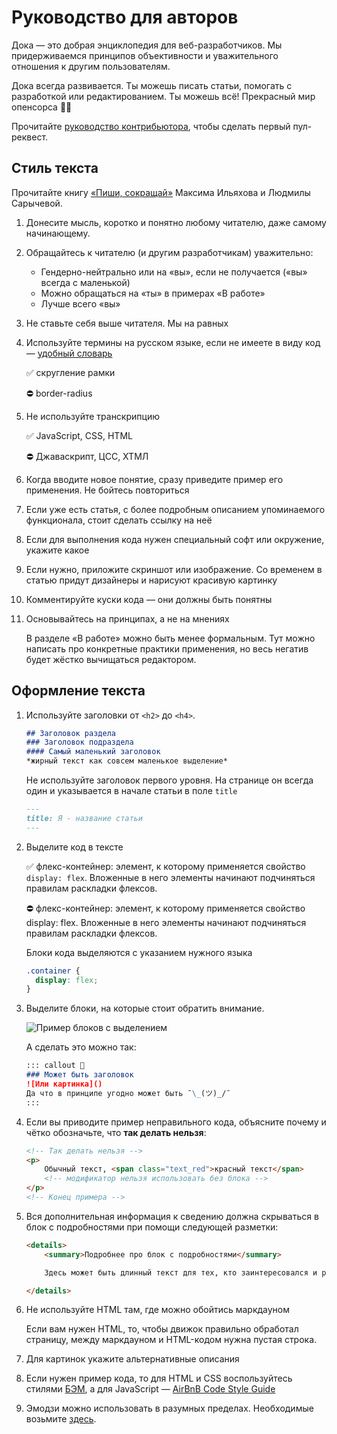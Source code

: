# Руководство для авторов

Дока — это добрая энциклопедия для веб-разработчиков. Мы придерживаемся принципов объективности и уважительного отношения к другим пользователям.

Дока всегда развивается. Ты можешь писать статьи, помогать с разработкой или редактированием. Ты можешь всё! Прекрасный мир опенсорса 🧚‍♀️

Прочитайте [руководство контрибьютора](https://github.com/Y-Doka/y-doka.site/blob/master/CONTRIBUTING.md), чтобы сделать первый пул-реквест.

## Стиль текста

Прочитайте книгу [«Пиши, сокращай»](https://book.glvrd.ru/) Максима Ильяхова и Людмилы Сарычевой.

1. Донесите мысль, коротко и понятно любому читателю, даже самому начинающему.
2. Обращайтесь к читателю (и другим разработчикам) уважительно:

    - Гендерно-нейтрально или на «вы», если не получается («вы» всегда с маленькой)
    - Можно обращаться на «ты» в примерах «В работе»
    - Лучше всего «вы»

3. Не ставьте себя выше читателя. Мы на равных
4. Используйте термины на русском языке, если не имеете в виду код — [удобный словарь](https://github.com/web-standards-ru/dictionary/blob/master/dictionary.md)

    ✅ скругление рамки

    ⛔ border-radius

5. Не используйте транскрипцию

    ✅ JavaScript, CSS, HTML

    ⛔ Джаваскрипт, ЦСС, ХТМЛ

6. Когда вводите новое понятие, сразу приведите пример его применения. Не бойтесь повториться
7. Если уже есть статья, с более подробным описанием упоминаемого функционала, стоит сделать ссылку на неё
8. Если для выполнения кода нужен специальный софт или окружение, укажите какое
9. Если нужно, приложите скриншот или изображение. Со временем в статью придут дизайнеры и нарисуют красивую картинку
10. Комментируйте куски кода — они должны быть понятны
11. Основывайтесь на принципах, а не на мнениях

    В разделе «В работе» можно быть менее формальным. Тут можно написать про конкретные практики применения, но весь негатив будет жёстко вычищаться редактором.

## Оформление текста

1. Используйте заголовки от `<h2>` до `<h4>`.

    ```markdown
    ## Заголовок раздела
    ### Заголовок подраздела
    #### Самый маленький заголовок
    *жирный текст как совсем маленькое выделение*
    ```

    Не используйте заголовок первого уровня. На странице он всегда один и указывается в начале статьи в поле `title`

    ```markdown
    ---
    title: Я - название статьи
    ---
    ```

2. Выделите код в тексте

    ✅ флекс-контейнер: элемент, к которому применяется свойство `display: flex`. Вложенные в него элементы начинают подчиняться правилам раскладки флексов.

    ⛔ флекс-контейнер: элемент, к которому применяется свойство display: flex. Вложенные в него элементы начинают подчиняться правилам раскладки флексов.

    Блоки кода выделяются с указанием нужного языка

    ```css
    .container {
      display: flex;
    }
    ```

3. Выделите блоки, на которые стоит обратить внимание.

    ![Пример блоков с выделением](https://github.com/Y-Doka/y-doka.site/blob/feature/writing.md/src/assets/images/docs/writing/callouts.png)

    А сделать это можно так:

    ```markdown
    ::: callout 💩
    ### Может быть заголовок
    ![Или картинка]()
    Да что в принципе угодно может быть ¯\_(ツ)_/¯
    :::
    ```

4. Если вы приводите пример неправильного кода, объясните почему и чётко обозначьте, что **так делать нельзя**:

    ```html
    <!-- Так делать нельзя -->
    <p>
        Обычный текст, <span class="text_red">красный текст</span>
        <!-- модификатор нельзя использовать без блока -->
    </p>
    <!-- Конец примера -->
    ```

5. Вся дополнительная информация к сведению должна скрываться в блок с подробностями при помощи следующей разметки:

    ```html
    <details>
        <summary>Подробнее про блок с подробностями</summary>

        Здесь может быть длинный текст для тех, кто заинтересовался и раскрыл блок.

    </details>
    ```

6. Не используйте HTML там, где можно обойтись маркдауном

    Если вам нужен HTML, то, чтобы движок правильно обработал страницу, между маркдауном и HTML-кодом нужна пустая строка.

7. Для картинок укажите альтернативные описания
8. Если нужен пример кода, то для HTML и CSS воспользуйтесь стилями [БЭМ](https://ru.bem.info/), а для JavaScript — [AirBnB Code Style Guide](https://github.com/airbnb/javascript)
9. Эмодзи можно использовать в разумных пределах. Необходимые возьмите [здесь](https://ru.piliapp.com/emoji/list/).
